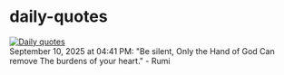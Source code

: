 # daily-quotes
[![Daily quotes](https://github.com/ceepu8/daily-quotes/actions/workflows/daily-quote.yml/badge.svg)](https://github.com/ceepu8/daily-quotes/actions/workflows/daily-quote.yml)<br/>
September 10, 2025 at 04:41 PM: "Be silent, Only the Hand of God Can remove The burdens of your heart." - Rumi
